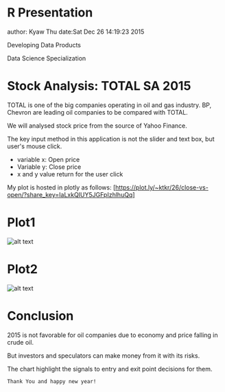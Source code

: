 R Presentation 
========================================================
author: Kyaw Thu
date:Sat Dec 26 14:19:23 2015

  Developing Data Products


Data Science Specialization


Stock Analysis: TOTAL SA 2015
========================================================
TOTAL is one of the big companies operating in oil and gas industry.
BP, Chevron are leading oil companies to be compared with TOTAL.

We will analysed stock price from the source of Yahoo Finance.

The key input method in this application is not the slider and text box, but user's mouse click.

- variable x: Open price
- Variable y: Close price
- x and y value return for the user click

My plot is hosted in plotly as follows:
[https://plot.ly/~ktkr/26/close-vs-open/?share_key=IaLxkQIUY5JGFpIzhlhuQq]



Plot1
========================================================

![alt text](OpenClose.png)


Plot2
========================================================
![alt text](HighLow.png)



Conclusion
==========

2015 is not favorable for oil companies due to economy and price falling in crude oil. 

But investors and speculators can make money from it with its risks.

The chart highlight the signals to entry and exit point decisions for them. 






    Thank You and happy new year!
